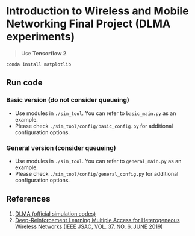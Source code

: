 # Introduction to Wireless and Mobile Networking Final Project (DLMA experiments)

> Use **Tensorflow 2**.

```=shell
conda install matplotlib
```

## Run code

### Basic version (do not consider queueing)

* Use modules in ```./sim_tool```. You can refer to ```basic_main.py``` as an example.
* Please check ```./sim_tool/config/basic_config.py``` for additional configuration options.

### General version (consider queueing)

* Use modules in ```./sim_tool```. You can refer to ```general_main.py``` as an example.
* Please check ```./sim_tool/config/general_config.py``` for additional configuration options.

## References

1. [DLMA (official simulation codes)](https://github.com/YidingYu/DLMA.git)
2. [Deep-Reinforcement Learning Multiple Access for Heterogeneous Wireless Networks (IEEE JSAC, VOL. 37, NO. 6, JUNE 2019)](https://ieeexplore.ieee.org/document/8665952)
